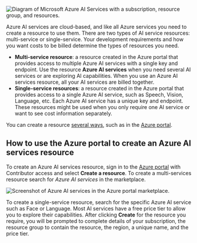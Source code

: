 ![Diagram of Microsoft Azure AI Services with a subscription, resource group, and resources.](../media/azure-cloud-services.png)

Azure AI services are cloud-based, and like all Azure services you need to create a resource to use them. There are two types of AI service resources: multi-service or single-service. Your development requirements and how you want costs to be billed determine the types of resources you need. 

- **Multi-service resource**: a resource created in the Azure portal that provides access to multiple Azure AI services with a single key and endpoint. Use the resource **Azure AI services** when you need several AI services or are exploring AI capabilities. When you use an Azure AI services resource, all your AI services are billed together.
- **Single-service resources**: a resource created in the Azure portal that provides access to a single Azure AI service, such as Speech, Vision, Language, etc. Each Azure AI service has a unique key and endpoint. These resources might be used when you only require one AI service or want to see cost information separately. 

You can create a resource [several ways](/azure/developer/intro/azure-developer-create-resources?azure-portal=true), such as in the [Azure portal](https://portal.azure.com?azure-portal=true).  

## How to use the Azure portal to create an Azure AI services resource 

To create an Azure AI services resource, sign in to the [Azure portal](https://portal.azure.com?azure-portal=true) with Contributor access and select **Create a resource**. To create a multi-services resource search for *Azure AI services* in the marketplace. 

![Screenshot of Azure AI services in the Azure portal marketplace.](../media/azure-ai-services-marketplace.png)

To create a single-service resource, search for the specific Azure AI service such as Face or Language. Most AI services have a free price tier to allow you to explore their capabilities. After clicking **Create** for the resource you require, you will be prompted to complete details of your subscription, the resource group to contain the resource, the region, a unique name, and the price tier. 